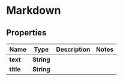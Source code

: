 

# Markdown


## Properties

| Name | Type | Description | Notes |
|------------ | ------------- | ------------- | -------------|
|**text** | **String** |  |  |
|**title** | **String** |  |  |



